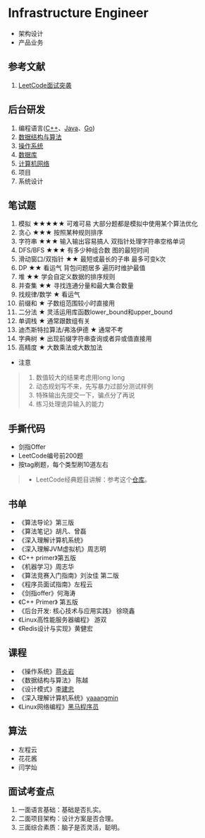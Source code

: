 # Infrastructure Engineer
- 架构设计
- 产品业务
## 参考文献
1. [LeetCode面试突袭](https://leetcode.cn/leetbook/detail/cpp-interview-highlights/)

## 后台研发
1. 编程语言([C++](./C++)、[Java](./Java)、[Go](./Go))
2. [数据结构与算法](./DS)
3. [操作系统](./Basic/操作系统.md)
4. [数据库](./Basic/数据库.md)
5. [计算机网络](./Basic/计算机网络.md)
6. 项目
7. 系统设计

## 笔试题

1.  模拟 ★★★★★ 可难可易 大部分题都是模拟中使用某个算法优化
2.  贪心 ★★★ 按照某种规则排序
3.  字符串 ★★★ 输入输出容易搞人 双指针处理字符串空格单词
4.  DFS/BFS ★★★ 有多少种组合数 图的最短时间
5.  滑动窗口/双指针 ★★ 最短或最长的子串 最多可变k次
6.  DP ★★ 看运气 背包问题居多 遍历时维护最值
7.  堆 ★★  学会自定义数据的排序规则
8.  并查集 ★★ 寻找连通分量和最大集合数量
9.  找规律/数学 ★  看运气
10.  前缀和  ★  子数组范围较小时直接用
11.  二分法  ★   灵活运用库函数lower_bound和upper_bound
12.  单调栈  ★ 通常跟数组有关
13.  迪杰斯特拉算法/弗洛伊德 ★ 通常不考
14.  字典树  ★ 出现前缀字符串查询或者异或值直接用
15.  高精度 ★ 大数乘法或大数加法

- 注意
>1.  数值较大的结果考虑用long long
>2.  动态规划写不来，先写暴力过部分测试样例
>3.  特殊输出先提交一下，骗点分了再说
>4.  练习处理诡异输入的能力

## 手撕代码

- 剑指Offer
- LeetCode编号前200题
- 按tag刷题，每个类型刷10道左右

> - LeetCode经典题目讲解：参考这个[仓库](https://github.com/SYaoJun/LeetCode)。

## 书单
- 《算法导论》第三版
- 《算法笔记》胡凡、曾磊
- 《深入理解计算机系统》
- 《深入理解JVM虚拟机》周志明
- 《C++ primer》第五版
- 《机器学习》周志华
- 《算法竞赛入门指南》刘汝佳 第二版
- 《程序员面试指南》左程云
- 《剑指offer》何海涛
- 《C++ Primer》 第五版
- 《后台开发: 核心技术与应用实践》 徐晓鑫
- 《Linux高性能服务器编程》 游双
- 《Redis设计与实现》黄健宏

## 课程
- 《操作系统》[蒋炎岩](https://www.bilibili.com/video/BV1N741177F5)
- 《数据结构与算法》 陈越 
- 《设计模式》[李建忠](https://www.bilibili.com/video/BV1Eb4y1m7Uj?from=search&seid=8468035381340447890)
- 《深入理解计算机系统》[yaaangmin](https://space.bilibili.com/4564101)
- 《Linux网络编程》[黑马程序员](https://www.bilibili.com/video/BV1iJ411S7UA?from=search&seid=4595218497844084120)

## 算法
- 左程云
- 花花酱
- 闫学灿
## 面试考查点
1. 一面语言基础：基础是否扎实。
2. 二面项目架构：设计方案是否合理。
3. 三面综合素质：脑子是否灵活，聪明。